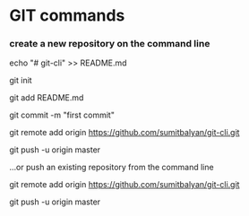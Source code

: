 # GIT commands

### create a new repository on the command line

echo "# git-cli" >> README.md

git init

git add README.md

git commit -m "first commit"

git remote add origin https://github.com/sumitbalyan/git-cli.git

git push -u origin master

…or push an existing repository from the command line

git remote add origin https://github.com/sumitbalyan/git-cli.git

git push -u origin master
